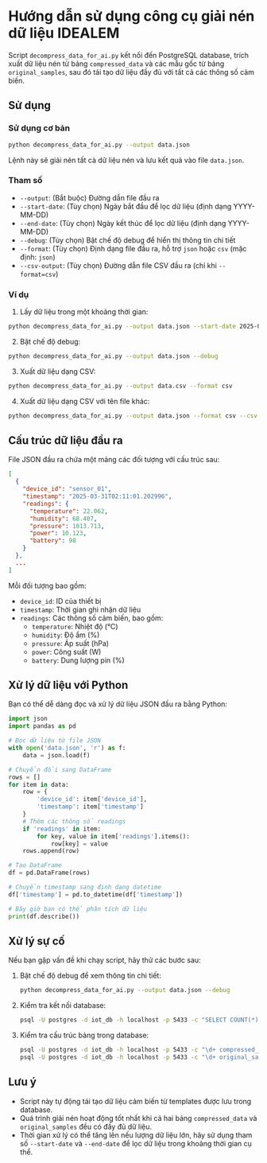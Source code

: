 # Hướng dẫn sử dụng công cụ giải nén dữ liệu IDEALEM


Script `decompress_data_for_ai.py` kết nối đến PostgreSQL database, trích xuất dữ liệu nén từ bảng `compressed_data` và các mẫu gốc từ bảng `original_samples`, sau đó tái tạo dữ liệu đầy đủ với tất cả các thông số cảm biến.


## Sử dụng

### Sử dụng cơ bản

```bash
python decompress_data_for_ai.py --output data.json
```

Lệnh này sẽ giải nén tất cả dữ liệu nén và lưu kết quả vào file `data.json`.

### Tham số

- `--output`: (Bắt buộc) Đường dẫn file đầu ra
- `--start-date`: (Tùy chọn) Ngày bắt đầu để lọc dữ liệu (định dạng YYYY-MM-DD)
- `--end-date`: (Tùy chọn) Ngày kết thúc để lọc dữ liệu (định dạng YYYY-MM-DD)
- `--debug`: (Tùy chọn) Bật chế độ debug để hiển thị thông tin chi tiết
- `--format`: (Tùy chọn) Định dạng file đầu ra, hỗ trợ `json` hoặc `csv` (mặc định: `json`)
- `--csv-output`: (Tùy chọn) Đường dẫn file CSV đầu ra (chỉ khi `--format=csv`)

### Ví dụ

1. Lấy dữ liệu trong một khoảng thời gian:

```bash
python decompress_data_for_ai.py --output data.json --start-date 2025-03-01 --end-date 2025-03-31
```

2. Bật chế độ debug:

```bash
python decompress_data_for_ai.py --output data.json --debug
```

3. Xuất dữ liệu dạng CSV:

```bash
python decompress_data_for_ai.py --output data.csv --format csv
```

4. Xuất dữ liệu dạng CSV với tên file khác:

```bash
python decompress_data_for_ai.py --output data.json --format csv --csv-output sensor_data.csv
```

## Cấu trúc dữ liệu đầu ra

File JSON đầu ra chứa một mảng các đối tượng với cấu trúc sau:

```json
[
  {
    "device_id": "sensor_01",
    "timestamp": "2025-03-31T02:11:01.202996",
    "readings": {
      "temperature": 22.062,
      "humidity": 68.407,
      "pressure": 1013.713,
      "power": 10.123,
      "battery": 98
    }
  },
  ...
]
```

Mỗi đối tượng bao gồm:
- `device_id`: ID của thiết bị
- `timestamp`: Thời gian ghi nhận dữ liệu
- `readings`: Các thông số cảm biến, bao gồm:
  - `temperature`: Nhiệt độ (°C)
  - `humidity`: Độ ẩm (%)
  - `pressure`: Áp suất (hPa)
  - `power`: Công suất (W)
  - `battery`: Dung lượng pin (%)

## Xử lý dữ liệu với Python

Bạn có thể dễ dàng đọc và xử lý dữ liệu JSON đầu ra bằng Python:

```python
import json
import pandas as pd

# Đọc dữ liệu từ file JSON
with open('data.json', 'r') as f:
    data = json.load(f)

# Chuyển đổi sang DataFrame
rows = []
for item in data:
    row = {
        'device_id': item['device_id'],
        'timestamp': item['timestamp']
    }
    # Thêm các thông số readings
    if 'readings' in item:
        for key, value in item['readings'].items():
            row[key] = value
    rows.append(row)

# Tạo DataFrame
df = pd.DataFrame(rows)

# Chuyển timestamp sang định dạng datetime
df['timestamp'] = pd.to_datetime(df['timestamp'])

# Bây giờ bạn có thể phân tích dữ liệu
print(df.describe())
```

## Xử lý sự cố

Nếu bạn gặp vấn đề khi chạy script, hãy thử các bước sau:

1. Bật chế độ debug để xem thông tin chi tiết:
   ```bash
   python decompress_data_for_ai.py --output data.json --debug
   ```

2. Kiểm tra kết nối database:
   ```bash
   psql -U postgres -d iot_db -h localhost -p 5433 -c "SELECT COUNT(*) FROM compressed_data;"
   ```

3. Kiểm tra cấu trúc bảng trong database:
   ```bash
   psql -U postgres -d iot_db -h localhost -p 5433 -c "\d+ compressed_data"
   psql -U postgres -d iot_db -h localhost -p 5433 -c "\d+ original_samples"
   ```

## Lưu ý

- Script này tự động tái tạo dữ liệu cảm biến từ templates được lưu trong database.
- Quá trình giải nén hoạt động tốt nhất khi cả hai bảng `compressed_data` và `original_samples` đều có đầy đủ dữ liệu.
- Thời gian xử lý có thể tăng lên nếu lượng dữ liệu lớn, hãy sử dụng tham số `--start-date` và `--end-date` để lọc dữ liệu trong khoảng thời gian cụ thể. 
